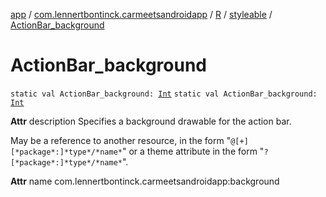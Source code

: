 [app](../../../index.md) / [com.lennertbontinck.carmeetsandroidapp](../../index.md) / [R](../index.md) / [styleable](index.md) / [ActionBar_background](./-action-bar_background.md)

# ActionBar_background

`static val ActionBar_background: `[`Int`](https://kotlinlang.org/api/latest/jvm/stdlib/kotlin/-int/index.html)
`static val ActionBar_background: `[`Int`](https://kotlinlang.org/api/latest/jvm/stdlib/kotlin/-int/index.html)

**Attr**
description Specifies a background drawable for the action bar.

May be a reference to another resource, in the form "`@[+][*package*:]*type*/*name*`" or a theme attribute in the form "`?[*package*:]*type*/*name*`".

**Attr**
name com.lennertbontinck.carmeetsandroidapp:background

